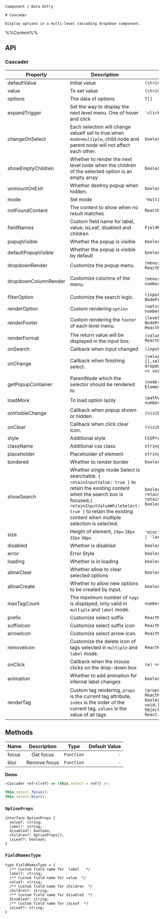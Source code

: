 `````
Component / Data Entry

# Cascader

Display options in a multi-level cascading dropdown component.
`````

%%Content%%

## API

### Cascader

|Property|Description|Type|DefaultValue|Version|
|---|---|---|---|---|
|defaultValue|Initial value|`(string \| string[])[]`|`-`|-|
|value|To set value|`(string \| string[])[]`|`-`|-|
|options|The data of options|`T[]`|`[]`|-|
|expandTrigger|Set the way to display the next level menu. One of hover and click|`'click' \| 'hover'`|`click`|-|
|changeOnSelect|Each selection will change valueif set to true.when `mode=multiple`, child node and parent node will not affect each other.|`boolean`|`-`|-|
|showEmptyChildren|Whether to render the next level node when the children of the selected option is an empty array|`boolean`|`-`|-|
|unmountOnExit|Whether destroy popup when hidden.|`boolean`|`-`|-|
|mode|Set mode|`'multiple'`|`-`|-|
|notFoundContent|The content to show when no result matches|`ReactNode`|`-`|-|
|fieldNames|Custom field name for label, value, isLeaf, disabled and children|`FieldNamesType`|`DefaultFieldNames`|-|
|popupVisible|Whether the popup is visible|`boolean`|`-`|-|
|defaultPopupVisible|Whether the popup is visible by default|`boolean`|`-`|-|
|dropdownRender|Customize the popup menu.|`(menu: ReactNode) => ReactNode`|`-`|2.15.0|
|dropdownColumnRender|Customize columns of the menu.|`(menu: ReactNode, level: number) => ReactNode`|`-`|2.15.0, `level` in 2.17.0|
|filterOption|Customize the search logic.|`(inputValue: string, option: NodeProps<T>) => boolean`|`-`|-|
|renderOption|Custom rendering `option`|`(option: NodeProps<T>, level: number) => ReactNode`|`-`|-|
|renderFooter|Custom rendering the `footer` of each level menu.|`(level: number, activeOption: NodeProps<T> \| null) => ReactNode`|`-`|-|
|renderFormat|The return value will be displayed in the input box.|`(valueShow: any[]) => ReactNode`|`-`|-|
|onSearch|Callback when input changed|`(inputValue: string) => void`|`-`|2.20.0|
|onChange|Callback when finishing select.|`(value: (string \| string[])[],selectedOptions,extra: { dropdownVisible?: boolean }) => void`|`-`|-|
|getPopupContainer|ParentNode which the selector should be rendered to.|`(node: HTMLElement) => Element`|`-`|-|
|loadMore|To load option lazily|`(pathValue: string[], level: number) => Promise<T[]>`|`-`|-|
|onVisibleChange|Callback when popup shown or hidden.|`(visible: boolean) => void`|`-`|-|
|onClear|Callback when click clear icon.|`(visible: boolean) => void`|`-`|-|
|style|Additional style|`CSSProperties`|`-`|-|
|className|Additional css class|`string \| string[]`|`-`|-|
|placeholder|Placeholder of element|`string`|`-`|-|
|bordered|Whether to render border|`boolean`|`true`|-|
|showSearch|Whether single mode Select is searchable. `{ retainInputValue: true }` to retain the existing content when the search box is focused,`{ retainInputValueWhileSelect: true }` to retain the existing content when multiple selection is selected.|`boolean \| { retainInputValue?: boolean; retainInputValueWhileSelect?: boolean }`|`-`|-|
|size|Height of element, `24px` `28px` `32px` `36px`|`'mini' \| 'small' \| 'default' \| 'large'`|`-`|-|
|disabled|Whether is disabled|`boolean`|`-`|-|
|error|Error Style|`boolean`|`-`|-|
|loading|Whether is in loading|`boolean`|`-`|-|
|allowClear|Whether allow to clear selected options|`boolean`|`-`|-|
|allowCreate|Whether to allow new options to be created by input.|`boolean`|`-`|2.13.0|
|maxTagCount|The maximum number of `tags` is displayed, only valid in `multiple` and `label` mode.|`number`|`-`|-|
|prefix|Customize select suffix|`ReactNode`|`-`|2.11.0|
|suffixIcon|Customize select suffix icon|`ReactNode`|`-`|-|
|arrowIcon|Customize select arrow icon.|`ReactNode \| null`|`-`|-|
|removeIcon|Customize the delete icon of tags selected in `multiple` and `label` mode.|`ReactNode \| null`|`-`|-|
|onClick|Callback when the mouse clicks on the drop-down box|`(e) => void`|`-`|-|
|animation|Whether to add animation for internal label changes|`boolean`|`true`|2.15.0|
|renderTag|Custom tag rendering, `props` is the current tag attribute, `index` is the order of the current tag, `values` is the value of all tags|`(props: {value: any;label: ReactNode;closable: boolean;onClose: (event) => void;},index: number,values: ObjectValueType[]) => React.ReactNode`|`-`|index、values added in 2.15.0|

## Methods

| Name |     Description     |    Type    | Default Value |
| ------ | :----------: | :--------: | -----: |
| focus  |   Get focus   | `Function` |    `-` |
| blur   | Remove focus | `Function` |    `-` |

**Demo**

```js
<Cascader ref={(ref) => (this.select = ref)} />;

this.select.focus();
this.select.blur();
```

### `OptionProps`

```
interface OptionProps {
  value?: string;
  label?: string;
  disabled?: boolean;
  children?: OptionProps[];
  isLeaf?: boolean;
}
```

### `FieldNamesType`

```
type FieldNamesType = {
  /** Custom field name for  label   */
  label?: string;
  /** Custom field name for value  */
  value?: string;
  /** Custom field name for children  */
  children?: string;
  /** Custom field name for disabled  */
  disabled?: string;
  /** Custom field name for isLeaf  */
  isLeaf?: string;
}
```
